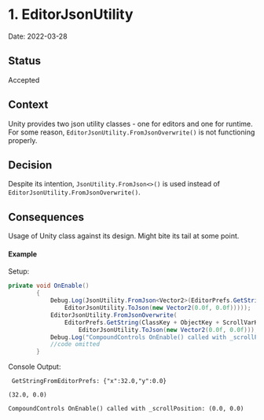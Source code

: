 # 1. EditorJsonUtility

Date: 2022-03-28

## Status

Accepted

## Context

Unity provides two json utility classes - one for editors and one for runtime. 
For some reason, `EditorJsonUtility.FromJsonOverwrite()` is not functioning properly.

## Decision

Despite its intention, `JsonUtility.FromJson<>()` is used instead of `EditorJsonUtility.FromJsonOverwrite()`.

## Consequences

Usage of Unity class against its design. Might bite its tail at some point.

#### Example

Setup:
```C#
private void OnEnable()
        {
            Debug.Log(JsonUtility.FromJson<Vector2>(EditorPrefs.GetString(ClassKey + ObjectKey + ScrollVarKey,
                EditorJsonUtility.ToJson(new Vector2(0.0f, 0.0f)))));
            EditorJsonUtility.FromJsonOverwrite(
                EditorPrefs.GetString(ClassKey + ObjectKey + ScrollVarKey,
                    EditorJsonUtility.ToJson(new Vector2(0.0f, 0.0f))), _scrollPosition);
            Debug.Log("CompoundControls OnEnable() called with _scrollPosition: " + _scrollPosition);
            //code omitted
        }
```

Console Output:

`
GetStringFromEditorPrefs: {"x":32.0,"y":0.0}`

`(32.0, 0.0)`

`CompoundControls OnEnable() called with _scrollPosition: (0.0, 0.0)
`